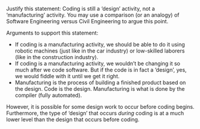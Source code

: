 <panel header="{{ icon_Q_A }} Coding as a manufacturing activity">

Justify this statement: Coding is still a ‘design’ activity, not a ‘manufacturing’ activity. You may use a comparison (or an analogy) of Software Engineering versus Civil Engineering to argue this point.

<panel type="seamless" header="{{ icon_A }} Answer" minimized>

Arguments to support this statement:

* If coding is a manufacturing activity, we should be able to do it using robotic machines (just like in the car industry) or low-skilled laborers (like in the construction industry).
* If coding is a manufacturing activity, we wouldn’t be changing it so much after we code software. But if the code is in fact a ‘design’, yes, we would fiddle with it until we get it right.
* Manufacturing is the process of building a finished product based on the design. Code is the design. Manufacturing is what is done by the compiler (fully automated).

However, it is possible for some design work to occur before coding begins. Furthermore, the type of ‘design’ that occurs _during_ coding is at a much lower level than the design that occurs before coding.

</panel>
</panel>
